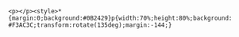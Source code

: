     <p></p><style>*{margin:0;background:#0B2429}p{width:70%;height:80%;background: #F3AC3C;transform:rotate(135deg);margin:-144;}
